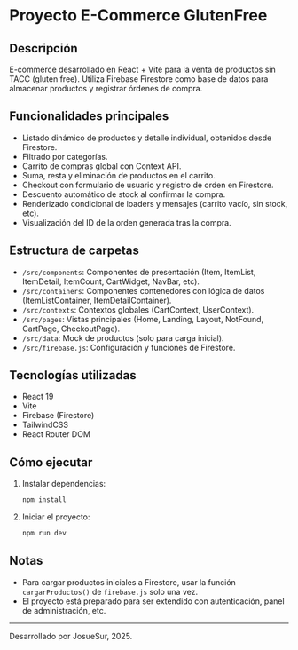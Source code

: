 # Proyecto E-Commerce GlutenFree

## Descripción
E-commerce desarrollado en React + Vite para la venta de productos sin TACC (gluten free). Utiliza Firebase Firestore como base de datos para almacenar productos y registrar órdenes de compra.

## Funcionalidades principales
- Listado dinámico de productos y detalle individual, obtenidos desde Firestore.
- Filtrado por categorías.
- Carrito de compras global con Context API.
- Suma, resta y eliminación de productos en el carrito.
- Checkout con formulario de usuario y registro de orden en Firestore.
- Descuento automático de stock al confirmar la compra.
- Renderizado condicional de loaders y mensajes (carrito vacío, sin stock, etc).
- Visualización del ID de la orden generada tras la compra.

## Estructura de carpetas
- `/src/components`: Componentes de presentación (Item, ItemList, ItemDetail, ItemCount, CartWidget, NavBar, etc).
- `/src/containers`: Componentes contenedores con lógica de datos (ItemListContainer, ItemDetailContainer).
- `/src/contexts`: Contextos globales (CartContext, UserContext).
- `/src/pages`: Vistas principales (Home, Landing, Layout, NotFound, CartPage, CheckoutPage).
- `/src/data`: Mock de productos (solo para carga inicial).
- `/src/firebase.js`: Configuración y funciones de Firestore.

## Tecnologías utilizadas
- React 19
- Vite
- Firebase (Firestore)
- TailwindCSS
- React Router DOM

## Cómo ejecutar
1. Instalar dependencias:
   ```bash
   npm install
   ```
2. Iniciar el proyecto:
   ```bash
   npm run dev
   ```

## Notas
- Para cargar productos iniciales a Firestore, usar la función `cargarProductos()` de `firebase.js` solo una vez.
- El proyecto está preparado para ser extendido con autenticación, panel de administración, etc.

---
Desarrollado por JosueSur, 2025.
